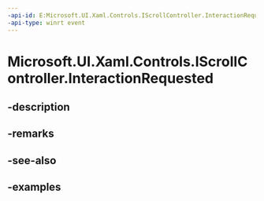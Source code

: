 ```yaml
---
-api-id: E:Microsoft.UI.Xaml.Controls.IScrollController.InteractionRequested
-api-type: winrt event
---
```


<!-- Event syntax.
abstract public event TypedEventHandler InteractionRequested<IScrollController, ScrollControllerInteractionRequestedEventArgs>
-->

# Microsoft.UI.Xaml.Controls.IScrollController.InteractionRequested

## -description

## -remarks

## -see-also

## -examples


